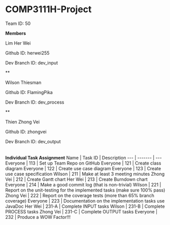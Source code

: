 # COMP3111H-Project

Team ID: 50

**Members**

Lim Her Wei

Github ID: herwei255

Dev Branch ID: dev_input

**

Wilson Thiesman

Github ID: FlamingPika

Dev Branch ID: dev_process

**

Thien Zhong Vei

Github ID: zhongvei

Dev Branch ID: dev_output
\
\
\
**Individual Task Assignment**
Name | Task ID | Description
---  | ------- | ---
Everyone | 113 | Set up Team Repo on GitHub
Everyone | 121 | Create class diagram
Everyone | 122 | Create use case diagram
Everyone | 123 | Create use case specification
Wilson | 211 | Make at least 3 meeting minutes
Zhong Vei | 212 | Create Gantt chart
Her Wei | 213 | Create Burndown chart
Everyone | 214 | Make a good commit log (that is non-trivial)
Wilson | 221 | Report on the unit-testing for the implemented tasks (make sure 100% pass)
Zhong Vei | 222 | Report on the coverage tests (more than 65% branch coverage)
Everyone | 223 | Documentation on the implementation tasks use JavaDoc
Her Wei | 231-A | Complete INPUT tasks
Wilson | 231-B | Complete PROCESS tasks
Zhong Vei | 231-C | Complete OUTPUT tasks
Everyone | 232 | Produce a WOW Factor!!!